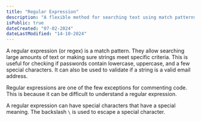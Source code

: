 ```yaml
---
title: "Regular Expression"
description: "A flexible method for searching text using match patterns"
isPublic: true
dateCreated: "07-02-2024"
dateLastModified: "14-10-2024"
---
```


A regular expression (or regex) is a match pattern. They allow searching large
amounts of text or making sure strings meet specific criteria. This is useful
for checking if passwords contain lowercase, uppercase, and a few special
characters. It can also be used to validate if a string is a valid email
address.

Regular expressions are one of the few exceptions for commenting code. This is
because it can be difficult to understand a regular expression.

A regular expression can have special characters that have a special meaning.
The backslash `\` is used to escape a special character.
